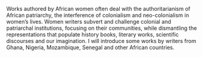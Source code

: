 
Works authored by African women often deal with the authoritarianism of African patriarchy, 
the interference of colonialism and neo-colonialism in women’s lives. Women writers subvert 
and challenge colonial and patriarchal institutions, focusing on their communities, 
while dismantling the representations that populate history books, literary works, scientific discourses and our imagination.  I will introduce some works by writers from Ghana, Nigeria, Mozambique, Senegal and other African countries. 
